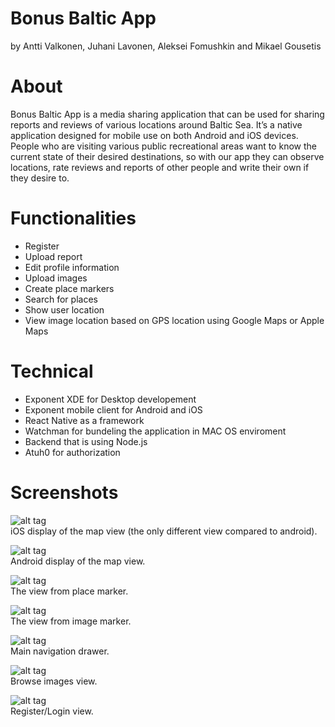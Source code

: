 # Bonus Baltic App
by Antti Valkonen, Juhani Lavonen, Aleksei Fomushkin and Mikael Gousetis

# About
Bonus Baltic App is a media sharing application that can be used for sharing reports and reviews of various locations around Baltic Sea. It’s a native application designed for mobile use on both Android and iOS devices. People who are visiting various public recreational areas want to know the current state of their desired destinations, so with our app they can observe locations, rate reviews and reports of other people and write their own if they desire to.

# Functionalities
- Register
- Upload report
- Edit profile information
- Upload images
- Create place markers
- Search for places
- Show user location
- View image location based on GPS location using Google Maps or Apple Maps

# Technical
- Exponent XDE for Desktop developement
- Exponent mobile client for Android and iOS
- React Native as a framework
- Watchman for bundeling the application in MAC OS enviroment
- Backend that is using Node.js
- Atuh0 for authorization

# Screenshots
![alt tag](https://lh4.googleusercontent.com/QR5ub4EmlL3HFpMYDiFft9oe_ieTWW3UHu-97p8-Exg2wfeky3ttTzWIYtWwQZReCi9mkMCsaeekc2Q=w1440-h839)
</br>
iOS display of the map view (the only different view compared to android).

![alt tag](https://lh3.googleusercontent.com/g8pfPLoL_CoTkxBt5nkd3eOQF7cwnTMvQenh00OZ-4ZenTrUoYlBr1nMrQJFQX1mfEVv1e6kGZR-e5g=w1440-h839)
</br>
Android display of the map view.

![alt tag](https://lh6.googleusercontent.com/975NrcWWPWq9MXb-NJme9aqieC6sU_iJ7VK5P1WUy6t_AR4ctyFlNDJiSkt7CIJc_8PkTuum_aPqgUc=w1440-h839)
</br>
The view from place marker.

![alt tag](https://lh4.googleusercontent.com/-XSu1YQtmJF--rwVyRjw60lHVtdOpPIpc9FS4OZA-q49uP6a0KwaZpYLLNo9UYBPrCxyNdUlc6uI7p8=w1440-h839)
</br>
The view from image marker.

![alt tag](https://lh6.googleusercontent.com/rXCXskvjw95OghBbWaqHykB0OMKkV3ExNbFf5_65es1dahtYyGp87mMTd56iUwClaZIhj65_y0RYYcQ=w1440-h839)
</br>
Main navigation drawer.

![alt tag](https://lh3.googleusercontent.com/Frb0NhZfaevrSQ7Ol4_Zl7q-QCStdqlP9gnWl6VAz4gkUnghXGGF9OBSlC0pu40-WBfcP6TsZvzRzZU=w1440-h839)
</br>
Browse images view.

![alt tag](https://lh5.googleusercontent.com/YOhuyj7KIIK--tk1zPUA5NnKKyTGw4eBH25OrakUqinHBZ_kIW46H8dye-OUWpt5ApOAfVykzHi9qp8=w1440-h839)
</br>
Register/Login view.
